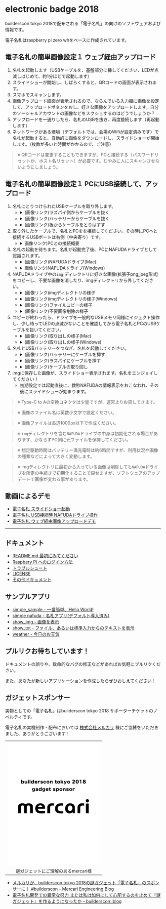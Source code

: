 electronic badge 2018
======

builderscon tokyo 2018で配布される「電子名札」の向けのソフトウェアおよび情報です。

電子名札はraspberry pi zero whをベースに作成されています。


## 電子名札の簡単画像設定１ ウェブ経由アップロード

1. 名札を起動します（USBケーブルを、基盤部分に挿してください、LEDが点滅しはじめて、約1分ほどで起動します）
2. スライドショーが開始し、しばらくすると、QRコードの画面が表示されます。
3. スマホでスキャンします。
4. 画像アップロード画面が表示されるので、ならんでいる入力欄に画像を設定して、アップロードボタンをおし、好きな画像をアップロードします。自分のソーシャルアカウントの画像などをスクショするのはどうでしょうか？
5. アップロードを一通りしたら、名札のUSBを抜き、再度接続します（再起動します）
6. ネットワークがある環境（デフォルトでは、会場のWifiが設定済みです）で名札が起動すると、自動的に画像をダウンロードし、スライドショーが開始します。（枚数が多いと時間がかかるので、ご注意）

> ※ QRコードは変更することもできますが、PCと接続する（パスワードリセットか、ホスト名リセット）が必要です。むやみに人にスキャンさせないようにしましょう。

## 電子名札の簡単画像設定１ PCにUSB接続して、アップロード

1. 名札にとりつけられたUSBケーブルを取り外します。
    - <details><summary>(画像リンク)ラズパイ側からケーブルを抜く</summary><p><img src="docs/assets/connect_center_usb_port_before.jpg"></p></details>
    - <details><summary>(画像リンク)バッテリーからケーブルを抜く</summary><p><img src="docs/assets/plugin_usb_battery.jpg"></p></details>
    - <details><summary>(画像リンク)板からケーブルをとりはずす</summary><p><img src="docs/assets/detach_cable.jpg"></p></details>
2. 取り外したケーブルで、名札とPCをを接続してください。その時にPCへと接続するUSBポートは右側（中央寄り）です。
    - <details><summary>画像リンク)PCとの接続概要</summary><p><img src="docs/assets/connect_nafuda_to_pc.jpg"></p></details>
3. 名札の起動を待ちます。名札が起動完了後、PCにNAFUDAドライブとして認識されます。
    - <details><summary>(画像リンク)NAFUDAドライブ(Mac)</summary><p><img src="docs/assets/nafuda_drive.jpg"></p></details>
    - <details><summary>画像リンク)NAFUDAドライブ(Windows)</summary><p><img src="docs/assets/nafuda_drive_win.jpg"></p></details>
4. NAFUDAドライブ中の`img` ディレクトリに好きな画像(拡張子png,jpeg形式)をコピーし、不要な画像を消したり、imgディレクトリから外してください。
    - <details><summary>(画像リンク)imgディレクトリの様子</summary><p><img src="docs/assets/nafuda_drive_img_dir.jpg"></p></details>
    - <details><summary>(画像リンク)imgディレクトリの様子(Windows)</summary><p><img src="docs/assets/nafuda_drive_img_dir_win.jpg"></p></details>
    - <details><summary>(画像リンク)ファイルコピーの様子</summary><p><img src="docs/assets/img_copy.jpg"></p></details>
    - <details><summary>(画像リンク)不要画像削除の様子</summary><p><img src="docs/assets/delete_img.jpg"></p></details>
5. コピーが終わったら、ドライブを一般的なUSBメモリ同様にイジェクト操作し、少し待ってLEDの点滅がないことを確認してから電子名札とPCのUSBケーブルを抜いてください。
    - <details><summary>(画像リンク)取り出しの様子(Mac)</summary><p><img src="docs/assets/eject_nafuda.jpg"></p></details>
    - <details><summary>(画像リンク)取り出しの様子(Windows)</summary><p><img src="docs/assets/eject_nafuda_win.jpg"></p></details>
6. 名札とUSBバッテリーをつなぎ、名札を起動してください。
    - <details><summary>(画像リンク)バッテリーにケーブルを挿す</summary><p><img src="docs/assets/plugin_usb_battery.jpg"></p></details>
    - <details><summary>(画像リンク)ラズパイにケーブルを挿す</summary><p><img src="docs/assets/connect_center_usb_port_before.jpg"></p></details>
    - <details><summary>(画像リンク)ケーブルの取り回し</summary><p><img src="docs/assets/back_image.jpg"></p></details>
7. imgに保存した画像が、スライドショー表示されます。名札をエンジョイしてください！
    - 初期設定では起動直後に、数秒NAFUDAの情報表示をおこなわれ、その後にスライドショーが始まります。

> ※ Type-C to Aの変換コネクタは少量ですが、運営よりお貸しできます。

> ※ 画像のファイル名は英数小文字で設定ください。

> ※ 画像ファイルは長辺1000px以下で作成ください。

> ※ `img`ディレクトリを含む`NAFUDA`ドライブの中身は初期化される場合があります、かならずPC側に元ファイルを保持してください。

> ※ 想定駆動時間はバッテリー満充電時は約6時間ですが、利用状況や画像の種類などによって大きく変動します。

> ※ imgディレクトリに最初から入っている画像は削除しても`NAFUDA`ドライブを所定の手続きで初期化することで戻せますが、ソフトウェアのアップデートで画像が変わる事があります。


## 動画によるデモ

- [電子名札 スライドショー起動](https://www.youtube.com/watch?v=tByA1lBPJD4)
- [電子名札 USB接続時 NAFUDAドライブ操作](https://www.youtube.com/watch?v=ldZi0VksX1o)
- [電子名札 ウェブ経由画像アップロードデモ](https://www.youtube.com/watch?v=RRAVv2eyS_Y)


***

## ドキュメント

- [README.md 最初にみてください](docs/README.md)
- [Raspbery Pi へのログイン方法](docs/HOW_TO_LOGIN.md)
- [トラブルシュート](docs/TROUBLESHOOT.md)
- [LICENSE](docs/LICENSE.md)
- [その他ドキュメント](docs/)


## サンプルアプリ

- [simple_sample - 一番簡単、Hello,World!](simple_sample/README.md)
- [simple nafuda - 名札アプリ(デフォルト導入済み)](simple_nafuda/)
- [show_img - 画像を表示](show_img/)
- [show_txt - ファイル、あるいは標準入力からのテキストを表示](show_txt/)
- [weather - 今日のお天気](weather/)


## プルリクお待ちしています！

ドキュメントの誤りや、致命的なバグの修正などがあればお気軽にプルリクください。

また、あなたが新しいアプリケーションを作成したらぜひおしえてください！


## ガジェットスポンサー

実物としての「電子名札」はbuilderscon tokyo 2018 サポーターチケットのノベルティです。

電子名札の実機制作・配布においては [株式会社メルカリ](https://about.mercari.com/) 様にご協賛をいただきました、ありがとうございます！

||
|:---:|
| ![mercari](bootup/virtual_sd_builder/skel/img/1_gadget_sponsor_mercari.png) |
|謎ガジェットにご理解のあるmercari様|


- [メルカリが、builderscon tokyo 2018の謎ガジェット「電子名札」のスポンサーに！ \#builderscon \- Mercari Engineering Blog](https://tech.mercari.com/entry/2018/08/14/120000)
- [電子名札開発での異常な努力 または私は如何にして心配するのを止めて『謎ガジェット』を作るようになったか \- builderscon::blog](https://blog.builderscon.io/entry/2018/08/09/100000)

